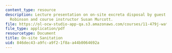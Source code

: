 ```yaml
---
content_type: resource
description: Lecture presentation on on-site excreta disposal by guest lecturer Brian
  Robinson and course instructor Susan Murcott.
file: https://ol-ocw-studio-app-qa.s3.amazonaws.com/courses/11-479j-water-and-sanitation-infrastructure-in-developing-countries-spring-2007/846dec43a9fca9f21f8aa44b0064692a_lect12.pdf
file_type: application/pdf
resourcetype: Document
title: On-site Sanitation
uid: 846dec43-a9fc-a9f2-1f8a-a44b0064692a
---
```

